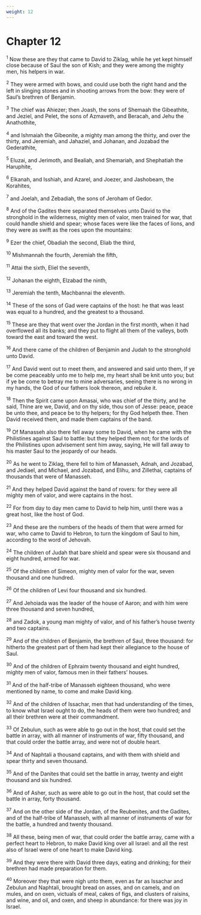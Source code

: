 ```yaml
---
weight: 12
---
```


# Chapter 12

<sup>1</sup> Now these are they that came to David to Ziklag, while he yet kept himself close because of Saul the son of Kish; and they were among the mighty men, his helpers in war. 

<sup>2</sup> They were armed with bows, and could use both the right hand and the left in slinging stones and in shooting arrows from the bow: they were of Saul’s brethren of Benjamin. 

<sup>3</sup> The chief was Ahiezer; then Joash, the sons of Shemaah the Gibeathite, and Jeziel, and Pelet, the sons of Azmaveth, and Beracah, and Jehu the Anathothite, 

<sup>4</sup> and Ishmaiah the Gibeonite, a mighty man among the thirty, and over the thirty, and Jeremiah, and Jahaziel, and Johanan, and Jozabad the Gederathite, 

<sup>5</sup> Eluzai, and Jerimoth, and Bealiah, and Shemariah, and Shephatiah the Haruphite, 

<sup>6</sup> Elkanah, and Isshiah, and Azarel, and Joezer, and Jashobeam, the Korahites, 

<sup>7</sup> and Joelah, and Zebadiah, the sons of Jeroham of Gedor. 

<sup>8</sup> And of the Gadites there separated themselves unto David to the stronghold in the wilderness, mighty men of valor, men trained for war, that could handle shield and spear; whose faces were like the faces of lions, and they were as swift as the roes upon the mountains: 

<sup>9</sup> Ezer the chief, Obadiah the second, Eliab the third, 

<sup>10</sup> Mishmannah the fourth, Jeremiah the fifth, 

<sup>11</sup> Attai the sixth, Eliel the seventh, 

<sup>12</sup> Johanan the eighth, Elzabad the ninth, 

<sup>13</sup> Jeremiah the tenth, Machbannai the eleventh. 

<sup>14</sup> These of the sons of Gad were captains of the host: he that was least was equal to a hundred, and the greatest to a thousand. 

<sup>15</sup> These are they that went over the Jordan in the first month, when it had overflowed all its banks; and they put to flight all them of the valleys, both toward the east and toward the west. 

<sup>16</sup> And there came of the children of Benjamin and Judah to the stronghold unto David. 

<sup>17</sup> And David went out to meet them, and answered and said unto them, If ye be come peaceably unto me to help me, my heart shall be knit unto you; but if ye be come to betray me to mine adversaries, seeing there is no wrong in my hands, the God of our fathers look thereon, and rebuke it. 

<sup>18</sup> Then the Spirit came upon Amasai, who was chief of the thirty, and he said, Thine are we, David, and on thy side, thou son of Jesse: peace, peace be unto thee, and peace be to thy helpers; for thy God helpeth thee. Then David received them, and made them captains of the band. 

<sup>19</sup> Of Manasseh also there fell away some to David, when he came with the Philistines against Saul to battle: but they helped them not; for the lords of the Philistines upon advisement sent him away, saying, He will fall away to his master Saul to the jeopardy of our heads. 

<sup>20</sup> As he went to Ziklag, there fell to him of Manasseh, Adnah, and Jozabad, and Jediael, and Michael, and Jozabad, and Elihu, and Zillethai, captains of thousands that were of Manasseh. 

<sup>21</sup> And they helped David against the band of rovers: for they were all mighty men of valor, and were captains in the host. 

<sup>22</sup> For from day to day men came to David to help him, until there was a great host, like the host of God. 

<sup>23</sup> And these are the numbers of the heads of them that were armed for war, who came to David to Hebron, to turn the kingdom of Saul to him, according to the word of Jehovah. 

<sup>24</sup> The children of Judah that bare shield and spear were six thousand and eight hundred, armed for war. 

<sup>25</sup> Of the children of Simeon, mighty men of valor for the war, seven thousand and one hundred. 

<sup>26</sup> Of the children of Levi four thousand and six hundred. 

<sup>27</sup> And Jehoiada was the leader of the house of Aaron; and with him were three thousand and seven hundred, 

<sup>28</sup> and Zadok, a young man mighty of valor, and of his father’s house twenty and two captains. 

<sup>29</sup> And of the children of Benjamin, the brethren of Saul, three thousand: for hitherto the greatest part of them had kept their allegiance to the house of Saul. 

<sup>30</sup> And of the children of Ephraim twenty thousand and eight hundred, mighty men of valor, famous men in their fathers’ houses. 

<sup>31</sup> And of the half-tribe of Manasseh eighteen thousand, who were mentioned by name, to come and make David king. 

<sup>32</sup> And of the children of Issachar, men that had understanding of the times, to know what Israel ought to do, the heads of them were two hundred; and all their brethren were at their commandment. 

<sup>33</sup> Of Zebulun, such as were able to go out in the host, that could set the battle in array, with all manner of instruments of war, fifty thousand, and that could order the battle array, and were not of double heart. 

<sup>34</sup> And of Naphtali a thousand captains, and with them with shield and spear thirty and seven thousand. 

<sup>35</sup> And of the Danites that could set the battle in array, twenty and eight thousand and six hundred. 

<sup>36</sup> And of Asher, such as were able to go out in the host, that could set the battle in array, forty thousand. 

<sup>37</sup> And on the other side of the Jordan, of the Reubenites, and the Gadites, and of the half-tribe of Manasseh, with all manner of instruments of war for the battle, a hundred and twenty thousand. 

<sup>38</sup> All these, being men of war, that could order the battle array, came with a perfect heart to Hebron, to make David king over all Israel: and all the rest also of Israel were of one heart to make David king. 

<sup>39</sup> And they were there with David three days, eating and drinking; for their brethren had made preparation for them. 

<sup>40</sup> Moreover they that were nigh unto them, even as far as Issachar and Zebulun and Naphtali, brought bread on asses, and on camels, and on mules, and on oxen, victuals of meal, cakes of figs, and clusters of raisins, and wine, and oil, and oxen, and sheep in abundance: for there was joy in Israel. 


